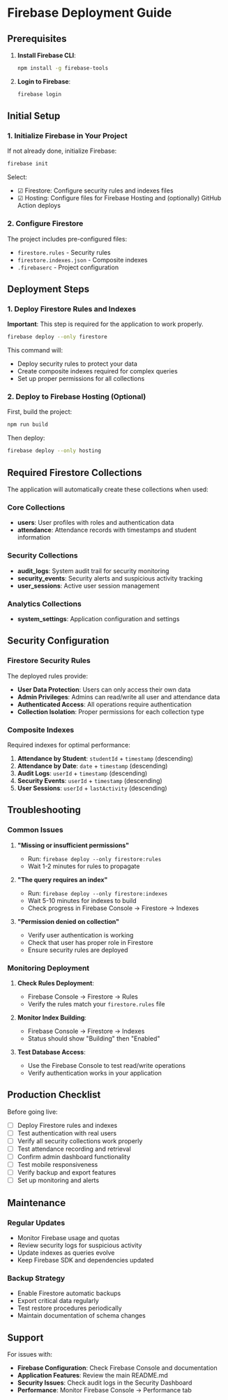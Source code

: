 # Firebase Deployment Guide

## Prerequisites

1. **Install Firebase CLI**:
   ```bash
   npm install -g firebase-tools
   ```

2. **Login to Firebase**:
   ```bash
   firebase login
   ```

## Initial Setup

### 1. Initialize Firebase in Your Project

If not already done, initialize Firebase:
```bash
firebase init
```

Select:
- ☑ Firestore: Configure security rules and indexes files
- ☑ Hosting: Configure files for Firebase Hosting and (optionally) GitHub Action deploys

### 2. Configure Firestore

The project includes pre-configured files:
- `firestore.rules` - Security rules
- `firestore.indexes.json` - Composite indexes
- `.firebaserc` - Project configuration

## Deployment Steps

### 1. Deploy Firestore Rules and Indexes

**Important**: This step is required for the application to work properly.

```bash
firebase deploy --only firestore
```

This command will:
- Deploy security rules to protect your data
- Create composite indexes required for complex queries
- Set up proper permissions for all collections

### 2. Deploy to Firebase Hosting (Optional)

First, build the project:
```bash
npm run build
```

Then deploy:
```bash
firebase deploy --only hosting
```

## Required Firestore Collections

The application will automatically create these collections when used:

### Core Collections
- **users**: User profiles with roles and authentication data
- **attendance**: Attendance records with timestamps and student information

### Security Collections
- **audit_logs**: System audit trail for security monitoring
- **security_events**: Security alerts and suspicious activity tracking
- **user_sessions**: Active user session management

### Analytics Collections
- **system_settings**: Application configuration and settings

## Security Configuration

### Firestore Security Rules

The deployed rules provide:
- **User Data Protection**: Users can only access their own data
- **Admin Privileges**: Admins can read/write all user and attendance data
- **Authenticated Access**: All operations require authentication
- **Collection Isolation**: Proper permissions for each collection type

### Composite Indexes

Required indexes for optimal performance:
1. **Attendance by Student**: `studentId` + `timestamp` (descending)
2. **Attendance by Date**: `date` + `timestamp` (descending)
3. **Audit Logs**: `userId` + `timestamp` (descending)
4. **Security Events**: `userId` + `timestamp` (descending)
5. **User Sessions**: `userId` + `lastActivity` (descending)

## Troubleshooting

### Common Issues

1. **"Missing or insufficient permissions"**
   - Run: `firebase deploy --only firestore:rules`
   - Wait 1-2 minutes for rules to propagate

2. **"The query requires an index"**
   - Run: `firebase deploy --only firestore:indexes`
   - Wait 5-10 minutes for indexes to build
   - Check progress in Firebase Console → Firestore → Indexes

3. **"Permission denied on collection"**
   - Verify user authentication is working
   - Check that user has proper role in Firestore
   - Ensure security rules are deployed

### Monitoring Deployment

1. **Check Rules Deployment**:
   - Firebase Console → Firestore → Rules
   - Verify the rules match your `firestore.rules` file

2. **Monitor Index Building**:
   - Firebase Console → Firestore → Indexes
   - Status should show "Building" then "Enabled"

3. **Test Database Access**:
   - Use the Firebase Console to test read/write operations
   - Verify authentication works in your application

## Production Checklist

Before going live:

- [ ] Deploy Firestore rules and indexes
- [ ] Test authentication with real users
- [ ] Verify all security collections work properly
- [ ] Test attendance recording and retrieval
- [ ] Confirm admin dashboard functionality
- [ ] Test mobile responsiveness
- [ ] Verify backup and export features
- [ ] Set up monitoring and alerts

## Maintenance

### Regular Updates
- Monitor Firebase usage and quotas
- Review security logs for suspicious activity
- Update indexes as queries evolve
- Keep Firebase SDK and dependencies updated

### Backup Strategy
- Enable Firestore automatic backups
- Export critical data regularly
- Test restore procedures periodically
- Maintain documentation of schema changes

## Support

For issues with:
- **Firebase Configuration**: Check Firebase Console and documentation
- **Application Features**: Review the main README.md
- **Security Issues**: Check audit logs in the Security Dashboard
- **Performance**: Monitor Firebase Console → Performance tab